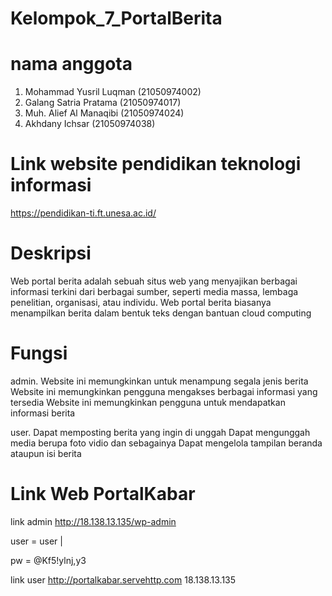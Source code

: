 

# Kelompok_7_PortalBerita
# nama anggota
1. Mohammad Yusril Luqman       (21050974002)
2. Galang Satria Pratama 	      (21050974017)
3. Muh. Alief Al Manaqibi	      (21050974024)
4. Akhdany Ichsar	 	            (21050974038)


# Link website pendidikan teknologi informasi
https://pendidikan-ti.ft.unesa.ac.id/


# Deskripsi
Web portal berita adalah sebuah situs web yang menyajikan berbagai informasi terkini dari berbagai sumber, seperti media massa, lembaga penelitian, organisasi, atau individu. Web portal berita biasanya menampilkan berita dalam bentuk teks dengan bantuan cloud computing


# Fungsi
admin.
Website ini memungkinkan untuk menampung segala jenis berita
Website ini memungkinkan pengguna mengakses berbagai informasi yang tersedia
Website ini memungkinkan pengguna untuk mendapatkan informasi berita

user.
Dapat memposting berita yang ingin di unggah
Dapat mengunggah media berupa foto vidio dan sebagainya
Dapat mengelola tampilan beranda ataupun isi berita


# Link Web PortalKabar
link admin
http://18.138.13.135/wp-admin

user = user |

pw   = @Kf5!ylnj,y3


link user
http://portalkabar.servehttp.com
18.138.13.135
